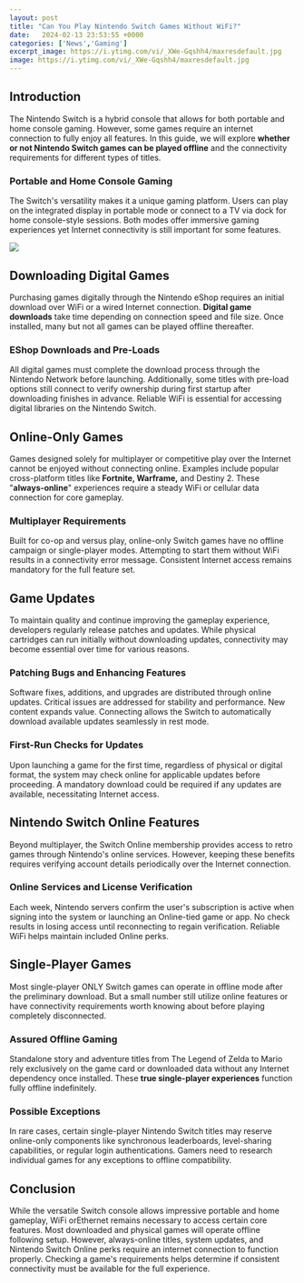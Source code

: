 ```yaml
---
layout: post
title: "Can You Play Nintendo Switch Games Without WiFi?"
date:   2024-02-13 23:53:55 +0000
categories: ['News','Gaming']
excerpt_image: https://i.ytimg.com/vi/_XWe-Gqshh4/maxresdefault.jpg
image: https://i.ytimg.com/vi/_XWe-Gqshh4/maxresdefault.jpg
---
```


## Introduction
The Nintendo Switch is a hybrid console that allows for both portable and home console gaming. However, some games require an internet connection to fully enjoy all features. In this guide, we will explore **whether or not Nintendo Switch games can be played offline** and the connectivity requirements for different types of titles.
### Portable and Home Console Gaming
The Switch's versatility makes it a unique gaming platform. Users can play on the integrated display in portable mode or connect to a TV via dock for home console-style sessions. Both modes offer immersive gaming experiences yet Internet connectivity is still important for some features.

![](https://i.ytimg.com/vi/_XWe-Gqshh4/maxresdefault.jpg)
## Downloading Digital Games 
Purchasing games digitally through the Nintendo eShop requires an initial download over WiFi or a wired Internet connection. **Digital game downloads** take time depending on connection speed and file size. Once installed, many but not all games can be played offline thereafter. 
### EShop Downloads and Pre-Loads  
All digital games must complete the download process through the Nintendo Network before launching. Additionally, some titles with pre-load options still connect to verify ownership during first startup after downloading finishes in advance. Reliable WiFi is essential for accessing digital libraries on the Nintendo Switch.
## Online-Only Games
Games designed solely for multiplayer or competitive play over the Internet cannot be enjoyed without connecting online. Examples include popular cross-platform titles like **Fortnite, Warframe,** and Destiny 2. These "**always-online**" experiences require a steady WiFi or cellular data connection for core gameplay.
### Multiplayer Requirements
Built for co-op and versus play, online-only Switch games have no offline campaign or single-player modes. Attempting to start them without WiFi results in a connectivity error message. Consistent Internet access remains mandatory for the full feature set.
## Game Updates
To maintain quality and continue improving the gameplay experience, developers regularly release patches and updates. While physical cartridges can run initially without downloading updates, connectivity may become essential over time for various reasons.
### Patching Bugs and Enhancing Features 
Software fixes, additions, and upgrades are distributed through online updates. Critical issues are addressed for stability and performance. New content expands value. Connecting allows the Switch to automatically download available updates seamlessly in rest mode.
### First-Run Checks for Updates
Upon launching a game for the first time, regardless of physical or digital format, the system may check online for applicable updates before proceeding. A mandatory download could be required if any updates are available, necessitating Internet access.
## Nintendo Switch Online Features
Beyond multiplayer, the Switch Online membership provides access to retro games through Nintendo's online services. However, keeping these benefits requires verifying account details periodically over the Internet connection.
### Online Services and License Verification
Each week, Nintendo servers confirm the user's subscription is active when signing into the system or launching an Online-tied game or app. No check results in losing access until reconnecting to regain verification. Reliable WiFi helps maintain included Online perks.
## Single-Player Games
Most single-player ONLY Switch games can operate in offline mode after the preliminary download. But a small number still utilize online features or have connectivity requirements worth knowing about before playing completely disconnected.
### Assured Offline Gaming
Standalone story and adventure titles from The Legend of Zelda to Mario rely exclusively on the game card or downloaded data without any Internet dependency once installed. These **true single-player experiences** function fully offline indefinitely. 
### Possible Exceptions
In rare cases, certain single-player Nintendo Switch titles may reserve online-only components like synchronous leaderboards, level-sharing capabilities, or regular login authentications. Gamers need to research individual games for any exceptions to offline compatibility.
## Conclusion
While the versatile Switch console allows impressive portable and home gameplay, WiFi orEthernet remains necessary to access certain core features. Most downloaded and physical games will operate offline following setup. However, always-online titles, system updates, and Nintendo Switch Online perks require an internet connection to function properly. Checking a game's requirements helps determine if consistent connectivity must be available for the full experience.